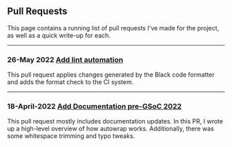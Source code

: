 ## Pull Requests

This page contains a running list of pull requests I've made for the project, as well as a quick write-up for each.
***
### 26-May 2022 [Add lint automation](https://github.com/OpenMS/autowrap/pull/156)
This pull request applies changes generated by the Black code formatter and adds the format check to the CI system.

***

### 18-April-2022 [Add Documentation pre-GSoC 2022](https://github.com/OpenMS/autowrap/pull/149)

This pull request mostly includes documentation updates. In this PR, I wrote up a high-level overview of how autowrap works. Additionally, there was some whitespace trimming and typo tweaks.
